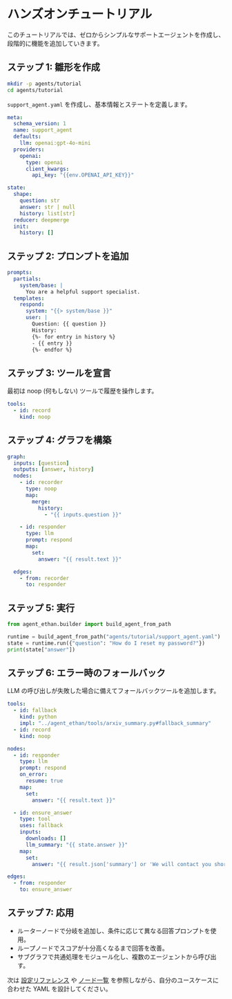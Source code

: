 # ハンズオンチュートリアル

このチュートリアルでは、ゼロからシンプルなサポートエージェントを作成し、段階的に機能を追加していきます。

## ステップ 1: 雛形を作成

```bash
mkdir -p agents/tutorial
cd agents/tutorial
```

`support_agent.yaml` を作成し、基本情報とステートを定義します。

```yaml
meta:
  schema_version: 1
  name: support_agent
  defaults:
    llm: openai:gpt-4o-mini
  providers:
    openai:
      type: openai
      client_kwargs:
        api_key: "{{env.OPENAI_API_KEY}}"

state:
  shape:
    question: str
    answer: str | null
    history: list[str]
  reducer: deepmerge
  init:
    history: []
```

## ステップ 2: プロンプトを追加

```yaml
prompts:
  partials:
    system/base: |
      You are a helpful support specialist.
  templates:
    respond:
      system: "{{> system/base }}"
      user: |
        Question: {{ question }}
        History:
        {%- for entry in history %}
        - {{ entry }}
        {%- endfor %}
```

## ステップ 3: ツールを宣言

最初は noop (何もしない) ツールで履歴を操作します。

```yaml
tools:
  - id: record
    kind: noop
```

## ステップ 4: グラフを構築

```yaml
graph:
  inputs: [question]
  outputs: [answer, history]
  nodes:
    - id: recorder
      type: noop
      map:
        merge:
          history:
            - "{{ inputs.question }}"

    - id: responder
      type: llm
      prompt: respond
      map:
        set:
          answer: "{{ result.text }}"

  edges:
    - from: recorder
      to: responder
```

## ステップ 5: 実行

```python
from agent_ethan.builder import build_agent_from_path

runtime = build_agent_from_path("agents/tutorial/support_agent.yaml")
state = runtime.run({"question": "How do I reset my password?"})
print(state["answer"])
```

## ステップ 6: エラー時のフォールバック

LLM の呼び出しが失敗した場合に備えてフォールバックツールを追加します。

```yaml
tools:
  - id: fallback
    kind: python
    impl: "../agent_ethan/tools/arxiv_summary.py#fallback_summary"
  - id: record
    kind: noop

nodes:
  - id: responder
    type: llm
    prompt: respond
    on_error:
      resume: true
    map:
      set:
        answer: "{{ result.text }}"

  - id: ensure_answer
    type: tool
    uses: fallback
    inputs:
      downloads: []
      llm_summary: "{{ state.answer }}"
    map:
      set:
        answer: "{{ result.json['summary'] or 'We will contact you shortly.' }}"

edges:
  - from: responder
    to: ensure_answer
```

## ステップ 7: 応用

- ルーターノードで分岐を追加し、条件に応じて異なる回答プロンプトを使用。
- ループノードでスコアが十分高くなるまで回答を改善。
- サブグラフで共通処理をモジュール化し、複数のエージェントから呼び出す。

次は [設定リファレンス](configuration.md) や [ノード一覧](nodes.md) を参照しながら、自分のユースケースに合わせた YAML を設計してください。
